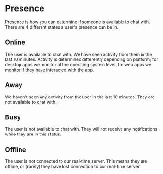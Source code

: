 # Presence

Presence is how you can determine if someone is available to chat with. There are 4 different states a user's presence can be in.

## Online

The user is available to chat with. We have seen activity from them in the last 10 minutes. Activity is determined differently depending on platform; for desktop apps we monitor at the operating system level, for web apps we monitor if they have interacted with the app.

## Away

We haven't seen any activity from the user in the last 10 minutes. They are not available to chat with.

## Busy

The user is not available to chat with. They will not receive any notifications while they are in this status.

## Offline

The user is not connected to our real-time server. This means they are offline, or (rarely) they have lost connection to our real-time server.
